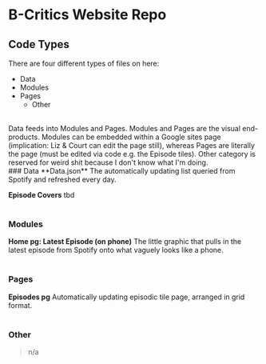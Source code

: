 # B-Critics Website Repo

## Code Types
There are four different types of files on here:
- Data
- Modules
- Pages
  - Other
<br/>
Data feeds into Modules and Pages.
Modules and Pages are the visual end-products. Modules can be embedded within a Google sites page (implication: Liz & Court can edit the page still), whereas Pages are literally the page (must be edited via code e.g. the Episode tiles).
Other category is reserved for weird shit because I don't know what I'm doing.
<br/>
### Data
**Data.json**
The automatically updating list queried from Spotify and refreshed every day.

**Episode Covers**
tbd
<br/>
<br/>
### Modules
**Home pg: Latest Episode (on phone)**
The little graphic that pulls in the latest episode from Spotify onto what vaguely looks like a phone.
<br/>
<br/>
### Pages
**Episodes pg**
Automatically updating episodic tile page, arranged in grid format.
<br/>
<br/>
### Other
> n/a
<br/>

